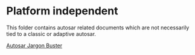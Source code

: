 # Platform independent

This folder contains autosar related documents which are not necessarily
tied to a classic or adaptive autosar.

[Autosar Jargon Buster](./AUTOSAR_Jargon_Buster.pdf)
